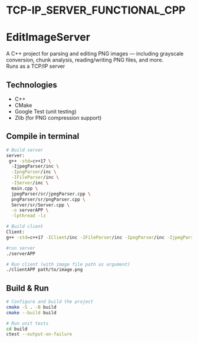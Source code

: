 # TCP-IP_SERVER_FUNCTIONAL_CPP
# EditImageServer

A C++ project for parsing and editing PNG images — including grayscale conversion, chunk analysis, reading/writing PNG files, and more.  
Runs as a TCP/IP server

## Technologies

- C++
- CMake
- Google Test (unit testing)
- Zlib (for PNG compression support)

## Compile in terminal
```bash
# Build server
server:
 g++ -std=c++17 \       
  -IjpegParser/inc \
  -IpngParser/inc \
  -IFileParser/inc \
  -IServer/inc \
  main.cpp \
  jpegParser/sr/jpegParser.cpp \
  pngParser/sr/pngParser.cpp \
  Server/sr/Server.cpp \
  -o serverAPP \
  -lpthread -lz

# Build client
Client:
g++ -std=c++17 -IClient/inc -IFileParser/inc -IpngParser/inc -IjpegParser/inc Client/sr/Client.cpp Client/sr/main.cpp -o clientAPP -lpthread -lz 

#run server
./serverAPP

# Run client (with image file path as argument)
./clientAPP path/to/image.png
```
## Build & Run

```bash
# Configure and build the project
cmake -S . -B build
cmake --build build

# Run unit tests
cd build
ctest --output-on-failure
